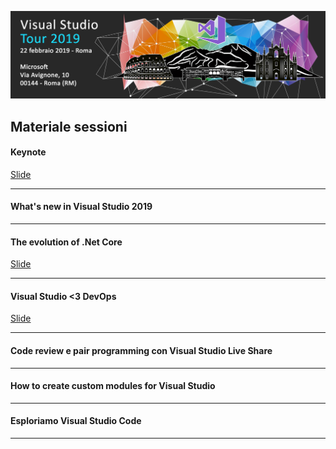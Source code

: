 ![](images/Header-Roma.jpg)


## Materiale sessioni

#### Keynote
<a href="01-KeyNote%2FVisual%20Studio%20Tour%202019%20-%20Rome%20-%20KeyNote.pdf" target="_blank">Slide</a>

---
#### What's new in Visual Studio 2019 

---
#### The evolution of .Net Core 
<a href="03-The%20evolution%20of%20.Net%20Core%2FThe%20evolution%20of%20.NET%20Core%20-%20Rome.pdf" target="_blank">Slide</a>

---
#### Visual Studio <3 DevOps
<a href="04-Visual%20%20Studio%20loves%20DevOps%2FVisual%20Studio%20loves%20DevOps.pdf" target="_blank">Slide</a>

---
#### Code review e pair programming con Visual Studio Live Share

---
#### How to create custom modules for Visual Studio

---
#### Esploriamo Visual Studio Code 

---